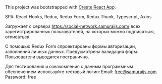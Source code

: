 This project was bootstrapped with [Create React App](https://github.com/facebook/create-react-app).

SPA: React Hooks, Redux, Redux Form, Redux Thunk, Typescript, Axios

Загружает с сервера https://social-network.samuraijs.com/ всех зарегистрированных пользователей, на которых можно подписаться, отписаться.

С помощью Redux Form спроектироаны формы авторизации, заполнения личных данных. Предусмотрена валидация форм.
Пользователи выводятся постранично.

Для тестирования и ознакомления с данным программным обеспечением используйте тестовый логин:
Email: free@samuraijs.com
Password: free


